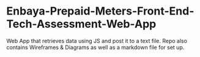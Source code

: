# Enbaya-Prepaid-Meters-Front-End-Tech-Assessment-Web-App
Web App that retrieves data using JS and post it to a text file. Repo also contains Wireframes &amp; Diagrams as well as a markdown file for set up.

